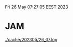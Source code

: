 Fri 26 May 07:27:05 EEST 2023
# JAM
<a href='./cache/202305/26_07.log'>./cache/202305/26_07.log</a>
